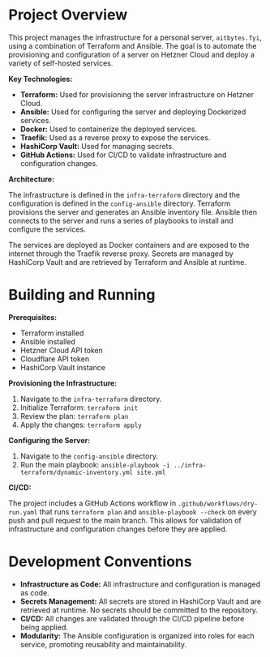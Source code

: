 # Project Overview

This project manages the infrastructure for a personal server, `aitbytes.fyi`, using a combination of Terraform and Ansible. The goal is to automate the provisioning and configuration of a server on Hetzner Cloud and deploy a variety of self-hosted services.

**Key Technologies:**

*   **Terraform:** Used for provisioning the server infrastructure on Hetzner Cloud.
*   **Ansible:** Used for configuring the server and deploying Dockerized services.
*   **Docker:** Used to containerize the deployed services.
*   **Traefik:** Used as a reverse proxy to expose the services.
*   **HashiCorp Vault:** Used for managing secrets.
*   **GitHub Actions:** Used for CI/CD to validate infrastructure and configuration changes.

**Architecture:**

The infrastructure is defined in the `infra-terraform` directory and the configuration is defined in the `config-ansible` directory. Terraform provisions the server and generates an Ansible inventory file. Ansible then connects to the server and runs a series of playbooks to install and configure the services.

The services are deployed as Docker containers and are exposed to the internet through the Traefik reverse proxy. Secrets are managed by HashiCorp Vault and are retrieved by Terraform and Ansible at runtime.

# Building and Running

**Prerequisites:**

*   Terraform installed
*   Ansible installed
*   Hetzner Cloud API token
*   Cloudflare API token
*   HashiCorp Vault instance

**Provisioning the Infrastructure:**

1.  Navigate to the `infra-terraform` directory.
2.  Initialize Terraform: `terraform init`
3.  Review the plan: `terraform plan`
4.  Apply the changes: `terraform apply`

**Configuring the Server:**

1.  Navigate to the `config-ansible` directory.
2.  Run the main playbook: `ansible-playbook -i ../infra-terraform/dynamic-inventory.yml site.yml`

**CI/CD:**

The project includes a GitHub Actions workflow in `.github/workflows/dry-run.yaml` that runs `terraform plan` and `ansible-playbook --check` on every push and pull request to the main branch. This allows for validation of infrastructure and configuration changes before they are applied.

# Development Conventions

*   **Infrastructure as Code:** All infrastructure and configuration is managed as code.
*   **Secrets Management:** All secrets are stored in HashiCorp Vault and are retrieved at runtime. No secrets should be committed to the repository.
*   **CI/CD:** All changes are validated through the CI/CD pipeline before being applied.
*   **Modularity:** The Ansible configuration is organized into roles for each service, promoting reusability and maintainability.

